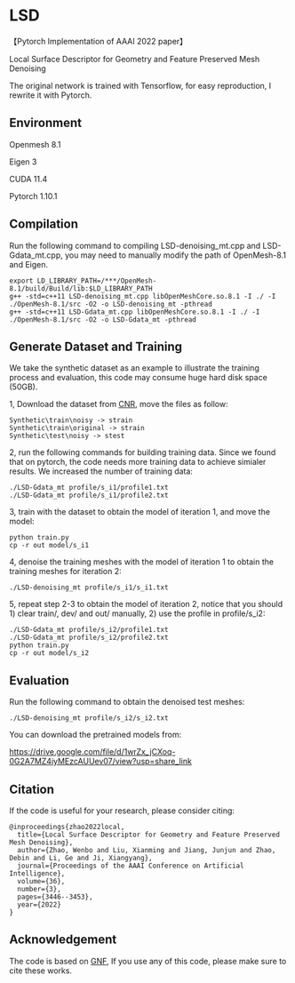 # LSD

【Pytorch Implementation of AAAI 2022 paper】 

Local Surface Descriptor for Geometry and Feature Preserved Mesh Denoising

The original network is trained with Tensorflow, for easy reproduction, I rewrite it with Pytorch.

## Environment

Openmesh 8.1

Eigen 3

CUDA 11.4

Pytorch 1.10.1

## Compilation

Run the following command to compiling LSD-denoising_mt.cpp and LSD-Gdata_mt.cpp, you may need to manually modify the path of OpenMesh-8.1 and Eigen.

```
export LD_LIBRARY_PATH=/***/OpenMesh-8.1/build/Build/lib:$LD_LIBRARY_PATH
g++ -std=c++11 LSD-denoising_mt.cpp libOpenMeshCore.so.8.1 -I ./ -I ./OpenMesh-8.1/src -O2 -o LSD-denoising_mt -pthread
g++ -std=c++11 LSD-Gdata_mt.cpp libOpenMeshCore.so.8.1 -I ./ -I ./OpenMesh-8.1/src -O2 -o LSD-Gdata_mt -pthread
```

## Generate Dataset and Training 

We take the synthetic dataset as an example to illustrate the training process and evaluation, this code may consume huge hard disk space (50GB).

1, Download the dataset from [CNR](https://wang-ps.github.io/denoising.html), move the files as follow:

```
Synthetic\train\noisy -> strain
Synthetic\train\original -> strain
Synthetic\test\noisy -> stest
```

2, run the following commands for building training data. Since we found that on pytorch, the code needs more training data to achieve simialer results. We increased the number of training data:

```
./LSD-Gdata_mt profile/s_i1/profile1.txt
./LSD-Gdata_mt profile/s_i1/profile2.txt
```

3, train with the dataset to obtain the model of iteration 1, and move the model: 

```
python train.py
cp -r out model/s_i1
```

4,  denoise the training meshes with the model of iteration 1 to obtain the training meshes for iteration 2:

```
./LSD-denoising_mt profile/s_i1/s_i1.txt
```

5, repeat step 2-3 to obtain the model of iteration 2, notice that you should 1) clear train/, dev/ and out/ manually, 2) use the profile in profile/s_i2:

```
./LSD-Gdata_mt profile/s_i2/profile1.txt
./LSD-Gdata_mt profile/s_i2/profile2.txt
python train.py
cp -r out model/s_i2
```

## Evaluation

Run the following command to obtain the denoised test meshes:
```
./LSD-denoising_mt profile/s_i2/s_i2.txt
```
You can download the pretrained models from:

https://drive.google.com/file/d/1wrZx_jCXoq-0G2A7MZ4iyMEzcAUUev07/view?usp=share_link

## Citation
If the code is useful for your research, please consider citing:
  
    @inproceedings{zhao2022local,
      title={Local Surface Descriptor for Geometry and Feature Preserved Mesh Denoising},
      author={Zhao, Wenbo and Liu, Xianming and Jiang, Junjun and Zhao, Debin and Li, Ge and Ji, Xiangyang},
      journal={Proceedings of the AAAI Conference on Artificial Intelligence}, 
      volume={36},
      number={3},
      pages={3446--3453},
      year={2022}
    }

## Acknowledgement
The code is based on [GNF](https://github.com/bldeng/GuidedDenoising), If you use any of this code, please make sure to cite these works.

